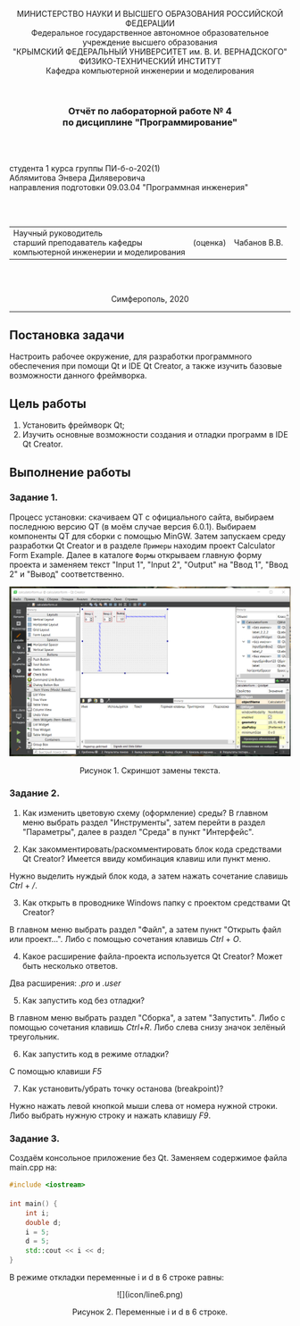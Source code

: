 <p align="center">МИНИСТЕРСТВО НАУКИ  И ВЫСШЕГО ОБРАЗОВАНИЯ РОССИЙСКОЙ ФЕДЕРАЦИИ<br>
Федеральное государственное автономное образовательное учреждение высшего образования<br>
"КРЫМСКИЙ ФЕДЕРАЛЬНЫЙ УНИВЕРСИТЕТ им. В. И. ВЕРНАДСКОГО"<br>
ФИЗИКО-ТЕХНИЧЕСКИЙ ИНСТИТУТ<br>
Кафедра компьютерной инженерии и моделирования</p>
<br>

<h3 align="center">Отчёт по лабораторной работе № 4<br> по дисциплине "Программирование"</h3>

<br>

<br>

<p>студента 1 курса группы ПИ-б-о-202(1)<br>
Аблямитова Энвера Диляверовича<br>
направления подготовки 09.03.04 "Программная инженерия"</p>

<br>

<br>

<table>
<tr><td>Научный руководитель<br> старший преподаватель кафедры<br> компьютерной инженерии и моделирования</td>
<td>(оценка)</td>
<td>Чабанов В.В.</td>
</tr>
</table>

<br>

<br>

<p align="center">Симферополь, 2020</p>
<hr>

## Постановка задачи

Настроить рабочее окружение, для разработки программного обеспечения при помощи Qt и IDE Qt Creator, а также изучить базовые возможности данного фреймворка.

## Цель работы

1. Установить фреймворк Qt;
2. Изучить основные возможности создания и отладки программ в IDE Qt Creator.

## Выполнение работы

### Задание 1.

Процесс установки: скачиваем QT с официального сайта, выбираем последнюю версию QT (в моём случае версия 6.0.1). Выбираем компоненты QT для сборки с помощью MinGW. Затем запускаем среду разработки Qt Creator и в разделе `Примеры` находим проект Calculator Form Example. Далее в каталоге `Формы` открываем главную форму проекта и заменяем текст "Input 1", "Input 2", "Output" на "Ввод 1", "Ввод 2" и "Вывод" соответственно.

![](icon/QT.png)<p align="center">
Рисунок 1. Скриншот замены текста.
  
### Задание 2.

1. Как изменить цветовую схему (оформление) среды?
В главном меню выбрать раздел "Инструменты", затем перейти в раздел "Параметры", далее в раздел "Среда" в пункт "Интерфейс".

2. Как закомментировать/раскомментировать блок кода средствами Qt Creator? Имеется ввиду комбинация клавиш или пункт меню.

Нужно выделить нуждый блок кода, а затем нажать сочетание славишь <em>Ctrl</em> + <em>/</em>.

3. Как открыть в проводнике Windows папку с проектом средствами Qt Creator?

В главном меню выбрать раздел "Файл", а затем пункт "Открыть файл или проект...". Либо с помощью сочетания клавишь <em>Ctrl</em> + <em>O</em>.

4. Какое расширение файла-проекта используется Qt Creator? Может быть несколько ответов.

Два расширения: <em>.pro</em> и <em>.user</em>

5. Как запустить код без отладки?

В главном меню выбрать раздел "Сборка", а затем "Запустить". Либо с помощью сочетания клавишь <em>Ctrl</em>+<em>R</em>. Либо слева снизу значок зелёный треугольник. 

6. Как запустить код в режиме отладки? 

С помощью клавиши <em>F5</em>

7. Как установить/убрать точку останова (breakpoint)?

Нужно нажать левой кнопкой мыши слева от номера нужной строки. Либо выбрать нужную строку и нажать клавишу <em>F9</em>.

### Задание 3.

Создаём консольное приложение без Qt. Заменяем содержимое файла main.cpp на:

```C++
#include <iostream>
 
int main() {
    int i;
    double d;
    i = 5;
    d = 5;
    std::cout << i << d;
}
```

В режиме откладки переменные i и d в 6 строке равны:

<p align="center">![](icon/line6.png)

<p align="center">Рисунок 2. Переменные i и d в 6 строке.


